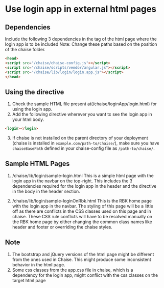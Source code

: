 # Use login app in external html pages

## Dependencies
Include the following 3 dependencies in the <head> tag of the html page where the login app is to be included
Note: Change these paths based on the position of the chaise folder.
```html
<head>
<script src="/chaise/chaise-config.js"></script>
<script src="/chaise/scripts/vendor/angular.js"></script>
<script src="/chaise/lib/login/login.app.js"></script>
</head>
```
## Using the <login> directive
1. Check the sample HTML file present at(/chaise/loginApp/login.html) for using the login app.
2. Add the following directive wherever you want to see the login app in your html body.
```html
<login></login>
```
3. If chaise is not installed on the parent directory of your deployment (chaise is installed in `example.com/path-to/chaise/`), make sure you have `chaiseBasePath` defined in your chaise-config file as `/path-to/chaise/`.

## Sample HTML Pages
1. /chaise/lib/login/sample-login.html
This is a simple html page with the login app in the navbar on the top-right. This includes the 3 dependencies required for the login app in the header and the <login> directive in the body in the header section.

2. /chaise/lib/login/sample-loginOnRbk.html
This is the RBK home page with the login app in the navbar. The styling of this page will be a little off as there are conflicts in the CSS classes used on this page and in chaise. These CSS rule conflicts will have to be resolved manually on the RBK home page by either changing the common class names like header and footer or overriding the chaise styles.

## Note
1. The bootstrap and jQuery versions of the html page might be different from the ones used in Chaise. This might produce some inconsistent behavior in the html page.
2. Some css classes from the app.css file in chaise, which is a dependency for the login app, might conflict with the css classes on the target html page
